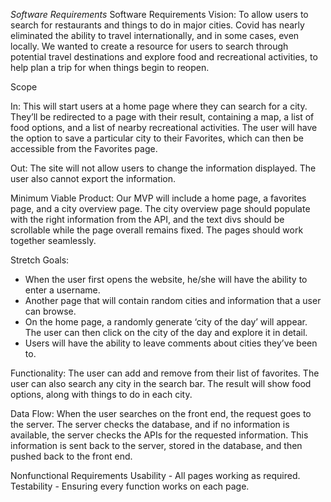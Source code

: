 *Software Requirements*
Software Requirements Vision: To allow users to search for restaurants and things to do in major cities. Covid has nearly eliminated the ability to travel internationally, and in some cases, even locally. We wanted to create a resource for users to search through potential travel destinations and explore food and recreational activities, to help plan a trip for when things begin to reopen.

Scope 

In: This will start users at a home page where they can search for a city. They’ll be redirected to a page with their result, containing a map, a list of food options, and a list of nearby recreational activities. The user will have the option to save a particular city to their Favorites, which can then be accessible from the Favorites page. 

Out: The site will not allow users to change the information displayed. The user also cannot export the information. 

Minimum Viable Product: Our MVP will include a home page, a favorites page, and a city overview page. The city overview page should populate with the right information from the API, and the text divs should be scrollable while the page overall remains fixed. The pages should work together seamlessly. 


Stretch Goals:
- When the user first opens the website, he/she will have the ability to enter a username.
- Another page that will contain random cities and information that a user can browse.
- On the home page, a randomly generate ‘city of the day’ will appear. The user can then click on the city of the day and explore it in detail.
- Users will have the ability to leave comments about cities they’ve been to.

Functionality: The user can add and remove from their list of favorites. The user can also search any city in the search bar. The result will show food options, 
along with things to do in each city.

Data Flow: When the user searches on the front end, the request goes to the server. The server checks the database, and if no information is available, the server checks the APIs for the requested information. This information is sent back to the server, stored in the database, and then pushed back to the front end. 

Nonfunctional Requirements
Usability - All pages working as required.
Testability - Ensuring every function works on each page.
